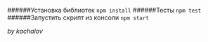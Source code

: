 ######Установка библиотек
``npm install``
######Тесты
``npm test``
######Запустить скрипт из консоли
``npm start``

_by kachalov_
